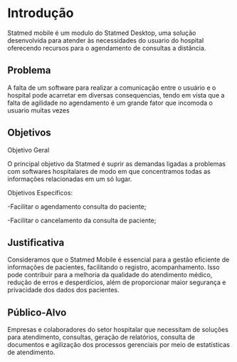 # Introdução

Statmed mobile é um modulo do Statmed Desktop, uma solução desenvolvida para atender às necessidades do usuario do hospital oferecendo recursos para o agendamento de consultas a distância.

## Problema

A falta de um software para realizar a comunicação entre o usuário e o hospital pode acarretar em diversas consequencias, tendo em vista que a falta de agilidade no agendamento é um grande fator que incomoda o usuario muitas vezes

## Objetivos

Objetivo Geral 

O principal objetivo da Statmed é suprir as demandas ligadas a problemas com softwares hospitalares de modo em que concentramos todas as informações relacionadas em um só lugar.

Objetivos Específicos:

-Facilitar o agendamento consulta do paciente;

-Facilitar o cancelamento da consulta de paciente;


## Justificativa

Consideramos que o Statmed Mobile é essencial para a gestão eficiente de informações de pacientes, facilitando o registro, acompanhamento. Isso pode contribuir para a melhoria da qualidade do atendimento médico, redução de erros e desperdícios, além de proporcionar maior segurança e privacidade dos dados dos pacientes.

## Público-Alvo

Empresas e colaboradores do setor hospitalar que necessitam de soluções para atendimento, consultas, geração de relatórios, consulta de documentos e agilização dos processos gerenciais por meio de estatísticas de atendimento.
